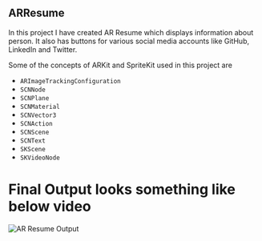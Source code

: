 ## ARResume

In this project I have created AR Resume which displays information about person. It also has buttons for various social media accounts like GitHub, LinkedIn and Twitter.

Some of the concepts of ARKit and SpriteKit used in this project are 
* ```ARImageTrackingConfiguration```
* ```SCNNode```
* ```SCNPlane``` 
* ```SCNMaterial```
* ```SCNVector3```
* ```SCNAction```
* ```SCNScene```
* ```SCNText```
* ```SKScene```
* ```SKVideoNode```


# Final Output looks something like below video

![AR Resume Output](https://github.com/DharmeshRathod712/ARKitProjects/blob/master/ARSolarSystemApp/OutputImage/Output.gif)
